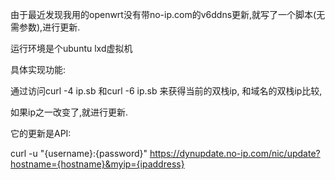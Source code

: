 
由于最近发现我用的openwrt没有带no-ip.com的v6ddns更新,就写了一个脚本(无需参数),进行更新.

运行环境是个ubuntu lxd虚拟机

具体实现功能:

通过访问curl -4 ip.sb 和curl -6 ip.sb 来获得当前的双栈ip, 和域名的双栈ip比较,

如果ip之一改变了,就进行更新.

它的更新是API:

curl -u "{username}:{password}" https://dynupdate.no-ip.com/nic/update?hostname={hostname}&myip={ipaddress}
